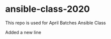# ansible-class-2020
This repo is used for April Batches Ansible Class
           
           
  Added a new line         
